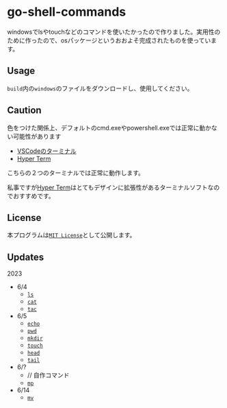 # go-shell-commands

windowsでlsやtouchなどのコマンドを使いたかったので作りました。実用性のために作ったので、osパッケージというおおよそ完成されたものを使っています。

## Usage

`build`内の`windows`のファイルをダウンロードし、使用してください。

## Caution

色をつけた関係上、デフォルトのcmd.exeやpowershell.exeでは正常に動かない可能性があります
- [VSCodeのターミナル](https://code.visualstudio.com/download)
- [Hyper Term](https://hyper.is/)

こちらの２つのターミナルでは正常に動作します。

私事ですが[Hyper Term](https://hyper.is/)はとてもデザインに拡張性があるターミナルソフトなのでおすすめです。

## License

本プログラムは[`MIT License`](https://github.com/Def4Root/go-shell-commands/blob/main/LICENSE)として公開します。

## Updates

2023
- 6/4
  - [`ls`](https://github.com/Def4Root/go-shell-commands/tree/main/ls)
  - [`cat`](https://github.com/Def4Root/go-shell-commands/tree/main/cat)
  - [`tac`](https://github.com/Def4Root/go-shell-commands/tree/main/tac)
- 6/5
  - [`echo`](https://github.com/Def4Root/go-shell-commands/tree/main/echo)
  - [`pwd`](https://github.com/Def4Root/go-shell-commands/tree/main/pwd)
  - [`mkdir`](https://github.com/Def4Root/go-shell-commands/tree/main/mkdir)
  - [`touch`](https://github.com/Def4Root/go-shell-commands/tree/main/touch)
  - [`head`](https://github.com/Def4Root/go-shell-commands/tree/main/head)
  - [`tail`](https://github.com/Def4Root/go-shell-commands/tree/main/tail)
- 6/?
  - // 自作コマンド
  - [`mp`](https://github.com/Def4Root/go-shell-commands/tree/main/_mp)
- 6/14
  - [`mv`](https://github.com/Def4Root/go-shell-commands/tree/main/mv)
